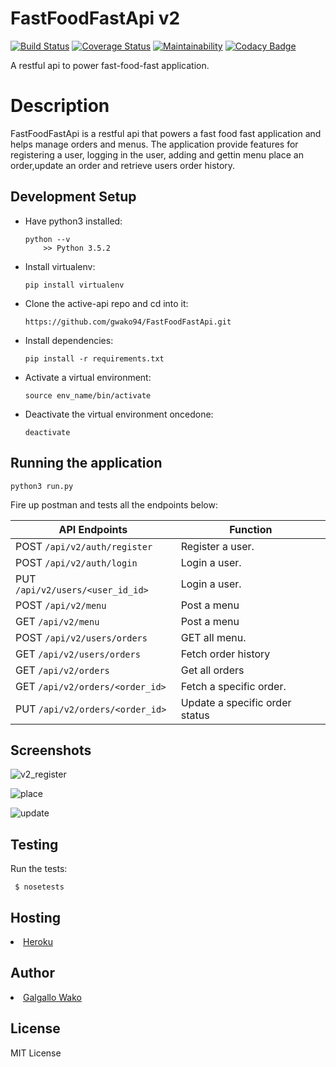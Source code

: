 # FastFoodFastApi v2
[![Build Status](https://travis-ci.org/gwako94/FastFoodFastApi.svg?branch=develop)](https://travis-ci.org/gwako94/FastFoodFastApi)
[![Coverage Status](https://coveralls.io/repos/github/gwako94/FastFoodFastApi/badge.svg?branch=develop)](https://coveralls.io/github/gwako94/FastFoodFastApi?branch=develop)
[![Maintainability](https://api.codeclimate.com/v1/badges/3760e59fbf8a5ee9a086/maintainability)](https://codeclimate.com/github/gwako94/FastFoodFastApi/maintainability)
[![Codacy Badge](https://api.codacy.com/project/badge/Grade/1720c0bcd2874ac5a384e1b2e1ba471a)](https://www.codacy.com/app/gwako94/FastFoodFastApi?utm_source=github.com&amp;utm_medium=referral&amp;utm_content=gwako94/FastFoodFastApi&amp;utm_campaign=Badge_Grade)

A restful api to power fast-food-fast application.

<h1>Description</h1>
FastFoodFastApi is a restful api that powers a fast food fast application and helps manage
orders and menus. The application provide features for registering a user, logging in the user, adding and gettin menu place an order,update an order and retrieve users order history.

<h2>Development Setup</h2>
<ul>
  <li><p>Have python3 installed:</p><pre><code>python --v
    >> Python 3.5.2</code></pre></li>
  <li><p>Install virtualenv:</p><pre><code>pip install virtualenv</code></pre></li>
  <li><p>Clone the active-api repo and cd into it:</p><code>https://github.com/gwako94/FastFoodFastApi.git</code></pre></li>
  <li><p>Install dependencies:</p><code>pip install -r requirements.txt</code></pre></li>
  <li><p>Activate a virtual environment:</p><code>source env_name/bin/activate</code></pre></li>
  <li><p>Deactivate the virtual environment oncedone:</p><code>deactivate</code></pre></li>
</ul>

<h2>Running the application</h2><pre>
<code>python3 run.py</code>
</pre>
<p>Fire up postman and tests all the endpoints below:</p>
<table>
  <thead>
      <tr>
          <th><strong>API Endpoints</strong></th>
          <th><strong>Function</strong></th>
      </tr>
    </thead>
  <tbody>
      <tr>
          <td>POST <code>/api/v2/auth/register</code></td>
          <td>Register a user.</td>
      </tr>
      <tr>
          <td>POST <code>/api/v2/auth/login</code></td>
          <td>Login a user.</td>
      </tr>
      <tr>
          <td>PUT <code>/api/v2/users/&lt;user_id_id&gt;</code></td>
          <td>Login a user.</td>
      </tr>
          <tr>
          <td>POST <code>/api/v2/menu</code></td>
          <td>Post a menu</td>
      </tr>
          </tr>
          <tr>
          <td>GET <code>/api/v2/menu</code></td>
          <td>Post a menu</td>
      </tr>
      <tr>
          <td>POST  <code>/api/v2/users/orders</code></td>
          <td>GET all menu.</td>
      </tr>
      <tr>
          <td>GET <code>/api/v2/users/orders</code></td>
          <td>Fetch order history</td>
      </tr>
      <tr>
          <td>GET <code>/api/v2/orders</code></td>
          <td>Get all orders</td>
      </tr>
      <tr>
          <td>GET <code>/api/v2/orders/&lt;order_id&gt;</code></td>
          <td>Fetch a specific order.</td>
      </tr>
      <tr>
          <td>PUT <code>/api/v2/orders/&lt;order_id&gt;</code></td>
          <td>Update a specific order status</td>
      </tr>
  </tbody>
</table>
<h2>Screenshots</h2>

![v2_register](https://user-images.githubusercontent.com/25703581/46500602-e2dbba80-c82b-11e8-99d0-bfb045a0f063.png)

![place](https://user-images.githubusercontent.com/25703581/46500598-e2432400-c82b-11e8-9db3-869f6ac9388b.png)

![update](https://user-images.githubusercontent.com/25703581/46500600-e2dbba80-c82b-11e8-8d75-291c3354dcf4.png)

<h2>Testing</h2>
<p>Run the tests: </p>
<pre><code> $ nosetests </code></pre>

<h2>Hosting</h2>
<li><a href="https://herokufastfoodapi.herokuapp.com/">Heroku</a></li>

<h2>Author</h2>
  <li><a href="https://github.com/gwako94">Galgallo Wako</a></li>
  
<h2>License</h2>
  <p>MIT License<p>


